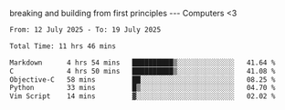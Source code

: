 breaking and building from first principles --- Computers <3

<!--START_SECTION:waka-->

```txt
From: 12 July 2025 - To: 19 July 2025

Total Time: 11 hrs 46 mins

Markdown      4 hrs 54 mins   ██████████▒░░░░░░░░░░░░░░   41.64 %
C             4 hrs 50 mins   ██████████▒░░░░░░░░░░░░░░   41.08 %
Objective-C   58 mins         ██░░░░░░░░░░░░░░░░░░░░░░░   08.25 %
Python        33 mins         █▒░░░░░░░░░░░░░░░░░░░░░░░   04.70 %
Vim Script    14 mins         ▓░░░░░░░░░░░░░░░░░░░░░░░░   02.02 %
```

<!--END_SECTION:waka-->
